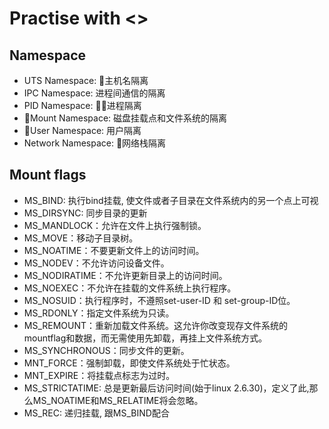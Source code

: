 # Practise with <<Write My Own Docker>>

## Namespace
* UTS Namespace: 主机名隔离
* IPC Namespace: 进程间通信的隔离
* PID Namespace: 进程隔离
* Mount Namespace: 磁盘挂载点和文件系统的隔离
* User Namespace: 用户隔离
* Network Namespace: 网络栈隔离

## Mount flags
* MS_BIND: 执行bind挂载, 使文件或者子目录在文件系统内的另一个点上可视
* MS_DIRSYNC: 同步目录的更新
* MS_MANDLOCK：允许在文件上执行强制锁。
* MS_MOVE：移动子目录树。
* MS_NOATIME：不要更新文件上的访问时间。
* MS_NODEV：不允许访问设备文件。
* MS_NODIRATIME：不允许更新目录上的访问时间。
* MS_NOEXEC：不允许在挂载的文件系统上执行程序。
* MS_NOSUID：执行程序时，不遵照set-user-ID 和 set-group-ID位。
* MS_RDONLY：指定文件系统为只读。
* MS_REMOUNT：重新加载文件系统。这允许你改变现存文件系统的mountflag和数据，而无需使用先卸载，再挂上文件系统方式。
* MS_SYNCHRONOUS：同步文件的更新。
* MNT_FORCE：强制卸载，即使文件系统处于忙状态。
* MNT_EXPIRE：将挂载点标志为过时。
* MS_STRICTATIME: 总是更新最后访问时间(始于linux 2.6.30)，定义了此,那么MS_NOATIME和MS_RELATIME将会忽略。
* MS_REC: 递归挂载, 跟MS_BIND配合